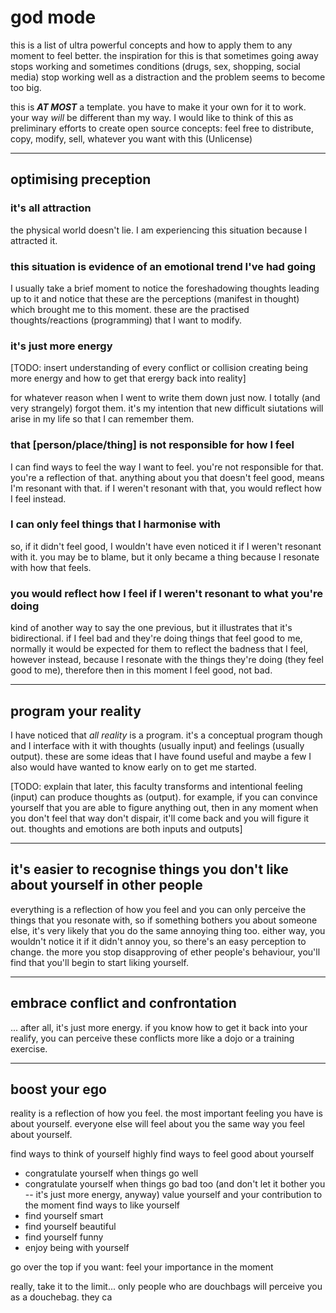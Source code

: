 # god mode

this is a list of ultra powerful concepts and how to apply them to any moment to feel better. the inspiration for this is that sometimes going away stops working and sometimes conditions (drugs, sex, shopping, social media) stop working well as a distraction and the problem seems to become too big.

this is ***AT MOST*** a template. you have to make it your own for it to work. your way *will* be different than my way. I would like to think of this as preliminary efforts to create open source concepts: feel free to distribute, copy, modify, sell, whatever you want with this (Unlicense)

------------------------
## optimising preception

### it's all attraction

the physical world doesn't lie. I am experiencing this situation because I attracted it.

### this situation is evidence of an emotional trend I've had going

I usually take a brief moment to notice the foreshadowing thoughts leading up to it and notice that these are the perceptions (manifest in thought) which brought me to this moment. these are the practised thoughts/reactions (programming) that I want to modify.

### it's just more energy

[TODO: insert understanding of every conflict or collision creating being more energy and how to get that erergy back into reality]

for whatever reason when I went to write them down just now. I totally (and very strangely) forgot them. it's my intention that new difficult siutations will arise in my life so that I can remember them.

### that [person/place/thing] is not responsible for how I feel

I can find ways to feel the way I want to feel. you're not responsible for that. you're a reflection of that. anything about you that doesn't feel good, means I'm resonant with that. if I weren't resonant with that, you would reflect how I feel instead.

### I can only feel things that I harmonise with

so, if it didn't feel good, I wouldn't have even noticed it if I weren't resonant with it.
you may be to blame, but it only became a thing because I resonate with how that feels.

### you would reflect how I feel if I weren't resonant to what you're doing

kind of another way to say the one previous, but it illustrates that it's bidirectional. if I feel bad and they're doing things that feel good to me, normally it would be expected for them to reflect the badness that I feel, however instead, because I resonate with the things they're doing (they feel good to me), therefore then in this moment I feel good, not bad.

-----------------------
## program your reality

I have noticed that *all reality* is a program. it's a conceptual program though and I interface with it with thoughts (usually input) and feelings (usually output). these are some ideas that I have found useful and maybe a few I also would have wanted to know early on to get me started.

[TODO: explain that later, this faculty transforms and intentional feeling (input) can produce thoughts as (output). for example, if you can convince yourself that you are able to figure anything out, then in any moment when you don't feel that way don't dispair, it'll come back and you will figure it out. thoughts and emotions are both inputs and outputs]


--------------------------------------------------------------------------------
## it's easier to recognise things you don't like about yourself in other people

everything is a reflection of how you feel and you can only perceive the things that you resonate with, so if something bothers you about someone else, it's very likely that you do the same annoying thing too. either way, you wouldn't notice it if it didn't annoy you, so there's an easy perception to change. the more you stop disapproving of ether people's behaviour, you'll find that you'll begin to start liking yourself.


-------------------------------------
## embrace conflict and confrontation

... after all, it's just more energy. if you know how to get it back into your realify, you can perceive these conflicts more like a dojo or a training exercise.


-----------------
## boost your ego

reality is a reflection of how you feel. the most important feeling you have is about yourself. everyone else will feel about you the same way you feel about yourself.

find ways to think of yourself highly
find ways to feel good about yourself
  - congratulate yourself when things go well
  - congratulate yourself when things go bad too (and don't let it bother you -- it's just more energy, anyway)
value yourself and your contribution to the moment
find ways to like yourself
  - find yourself smart
  - find yourself beautiful
  - find yourself funny
  - enjoy being with yourself

go over the top if you want:
feel your importance in the moment


really, take it to the limit... only people who are douchbags will perceive you as a douchebag. they ca
